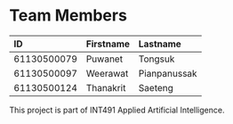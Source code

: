 # Team Members
| ID               | Firstname      | Lastname        |
| :---             | :---           | :---            |
| 61130500079      | Puwanet        | Tongsuk         |
| 61130500097      | Weerawat       | Pianpanussak    |
| 61130500124      | Thanakrit      | Saeteng         |

This project is part of INT491 Applied Artificial Intelligence.